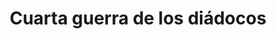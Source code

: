 ﻿---
title: "Cuarta guerra de los diádocos"
permalink: periodes_199.html
layout: periode
dataInici: -308
dataFi: -301
sidebar: periodes
pares:
  - 194:
    title: "Diádocos"
    dataInici: "(-323)"
    dataFi: "(-281)"

fills:
  - 547:
    title: "Batalla de Salamina de Chipre"
    dataInici: "(-306)"

  - 423:
    title: "Batalla de Ipsos"
    dataInici: "(-301)"

jocsPrincipals:
jocsEscenaris:
jocsEpoca:
jocsEpocaEscenaris:
---

